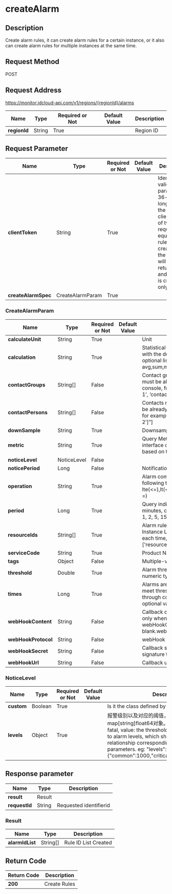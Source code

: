 # createAlarm


## Description
Create alarm rules, it can create alarm rules for a certain instance, or it also can create alarm rules for multiple instances at the same time.

## Request Method
POST

## Request Address
https://monitor.jdcloud-api.com/v1/regions/{regionId}/alarms

|Name|Type|Required or Not|Default Value|Description|
|---|---|---|---|---|
|**regionId**|String|True| |Region ID|

## Request Parameter
|Name|Type|Required or Not|Default Value|Description|
|---|---|---|---|---|
|**clientToken**|String|True| |Idempotence validation parameter, 36-bit at the longest. If the clientTokens of two requests are equal, the rule id created for the first time will be returned, and the rule is created only once|
|**createAlarmSpec**|CreateAlarmParam|True| | |

### CreateAlarmParam
|Name|Type|Required or Not|Default Value|Description|
|---|---|---|---|---|
|**calculateUnit**|String|True| |Unit|
|**calculation**|String|True| |Statistical method must be consistent with the defined metric, with an optional list of values: avg,sum,max,min|
|**contactGroups**|String[]|False| |Contact group notified by alarm rules must be already created on the console, for example“[‘contact group 1’, ‘contact group 2’]”|
|**contactPersons**|String[]|False| |Contacts notified by alarm rules must be already created on the console, for example“[‘contact 1’, ‘contact 2’]”]|
|**downSample**|String|True| |Downsampling function|
|**metric**|String|True| |Query Metric field returned by list interface of available monitoring item based on the product line|
|**noticeLevel**|NoticeLevel|False| | |
|**noticePeriod**|Long|False| |Notification period unit: hour|
|**operation**|String|True| |Alarm comparators only can be the following types: lte(<=),lt(<),gt(>),gte(>=),eq(==),ne(! =)|
|**period**|Long|True| |Query indicator period, unit in minutes, currently supported value: 1, 2, 5, 15, 30, 60|
|**resourceIds**|String[]|True| |Alarm rules shall correspond to the Instance List, 100 pieces at most each time, for example"['resourceId1','resourceId2']"|
|**serviceCode**|String|True| |Product Name|
|**tags**|Object|False| |Multiple-valued tag|
|**threshold**|Double|True| |Alarm threshold, currently, only numeric type functions are available|
|**times**|Long|True| |Alarms are made when several times meet threshold value conditions through continuous detections, optional values: 1,2,3,5,10,15,30,60|
|**webHookContent**|String|False| |Callback content Note: It is created only when the webHookUrl and webHookContent are not blank.webHook|
|**webHookProtocol**|String|False| |webHook protocol|
|**webHookSecret**|String|False| |Callback secret, user requests signature to prevent forgery|
|**webHookUrl**|String|False| |Callback url|
### NoticeLevel
|Name|Type|Required or Not|Default Value|Description|
|---|---|---|---|---|
|**custom**|Boolean|True| |Is it the class defined by the user, true or false|
|**levels**|Object|True| |报警级别以及对应的阈值，是一个map[string]float64对象。key:common, critical, fatal, value: the threshold values corresponding to alarm levels, which shall meet the progressive relationship corresponding to operation parameters. eg: "levels":{"common":1000,"critical":10000,"fatal":15000}|

## Response parameter
|Name|Type|Description|
|---|---|---|
|**result**|Result| |
|**requestId**|String|Requested identifierid|

### Result
|Name|Type|Description|
|---|---|---|
|**alarmIdList**|String[]|Rule ID List Created|

## Return Code
|Return Code|Description|
|---|---|
|**200**|Create Rules|
